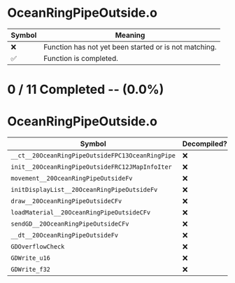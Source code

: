 # OceanRingPipeOutside.o
| Symbol | Meaning 
| ------------- | ------------- 
| :x: | Function has not yet been started or is not matching. 
| :white_check_mark: | Function is completed. 


# 0 / 11 Completed -- (0.0%)
# OceanRingPipeOutside.o
| Symbol | Decompiled? |
| ------------- | ------------- |
| `__ct__20OceanRingPipeOutsideFPC13OceanRingPipe` | :x: |
| `init__20OceanRingPipeOutsideFRC12JMapInfoIter` | :x: |
| `movement__20OceanRingPipeOutsideFv` | :x: |
| `initDisplayList__20OceanRingPipeOutsideFv` | :x: |
| `draw__20OceanRingPipeOutsideCFv` | :x: |
| `loadMaterial__20OceanRingPipeOutsideCFv` | :x: |
| `sendGD__20OceanRingPipeOutsideCFv` | :x: |
| `__dt__20OceanRingPipeOutsideFv` | :x: |
| `GDOverflowCheck` | :x: |
| `GDWrite_u16` | :x: |
| `GDWrite_f32` | :x: |
